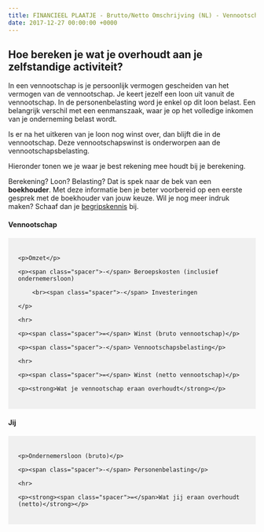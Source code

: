 ```yaml
---
title: FINANCIEEL PLAATJE - Brutto/Netto Omschrijving (NL) - Vennootschap
date: 2017-12-27 00:00:00 +0000
---
```

## Hoe bereken je wat je overhoudt aan je zelfstandige activiteit?

In een vennootschap is je persoonlijk vermogen gescheiden van het vermogen van de vennootschap. Je keert jezelf een loon uit vanuit de vennootschap. In de personenbelasting word je enkel op dit loon belast. Een belangrijk verschil met een eenmanszaak, waar je op het volledige inkomen van je onderneming belast wordt.

Is er na het uitkeren van je loon nog winst over, dan blijft die in de vennootschap. Deze vennootschapswinst is onderworpen aan de vennootschapsbelasting.

Hieronder tonen we je waar je best rekening mee houdt bij je berekening.

Berekening? Loon? Belasting? Dat is spek naar de bek van een **boekhouder**. Met deze informatie ben je beter voorbereid op een eerste gesprek met de boekhouder van jouw keuze. Wil je nog meer indruk maken? Schaaf dan je [begripskennis](https://www.xerius.be/begrippenlijst) bij. 

<h4>Vennootschap</h4>

<style>
.netto-box{position:relative;padding:20px;margin-left:40px;margin:0 auto;background-color:#F0F0F0;}
.netto-box p,h1,h3{margin-left:20px;}
.netto-box .spacer{position:absolute;left:20px;}
</style>

<div class="netto-box">

    <p>Omzet</p>
    
    <p><span class="spacer">-</span> Beroepskosten (inclusief ondernemersloon)
    
    	<br><span class="spacer">-</span> Investeringen
    
    </p>
    
    <hr>
    
    <p><span class="spacer">=</span> Winst (bruto vennootschap)</p>
    
    <p><span class="spacer">-</span> Vennootschapsbelasting</p>
    
    <hr>
    
    <p><span class="spacer">=</span> Winst (netto vennootschap)</p>
    
    <p><strong>Wat je vennootschap eraan overhoudt</strong></p>

</div>
<h4>Jij</h4>

<div class="netto-box">

    <p>Ondernemersloon (bruto)</p>
    
    <p><span class="spacer">-</span> Personenbelasting</p>
    
    <hr>
    
    <p><strong><span class="spacer">=</span>Wat jij eraan overhoudt (netto)</strong></p>

</div>